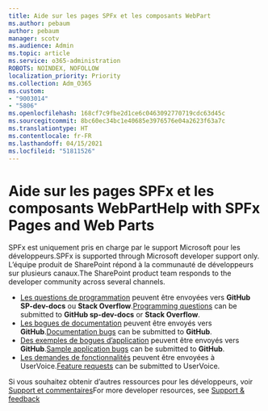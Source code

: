 ```yaml
---
title: Aide sur les pages SPFx et les composants WebPart
ms.author: pebaum
author: pebaum
manager: scotv
ms.audience: Admin
ms.topic: article
ms.service: o365-administration
ROBOTS: NOINDEX, NOFOLLOW
localization_priority: Priority
ms.collection: Adm_O365
ms.custom:
- "9003014"
- "5806"
ms.openlocfilehash: 168cf7c9fbe2d1ce6c0463092770719cdc63d45c
ms.sourcegitcommit: 8bc60ec34bc1e40685e3976576e04a2623f63a7c
ms.translationtype: HT
ms.contentlocale: fr-FR
ms.lasthandoff: 04/15/2021
ms.locfileid: "51811526"
---
```

# <a name="help-with-spfx-pages-and-web-parts"></a><span data-ttu-id="04ceb-102">Aide sur les pages SPFx et les composants WebPart</span><span class="sxs-lookup"><span data-stu-id="04ceb-102">Help with SPFx Pages and Web Parts</span></span>

<span data-ttu-id="04ceb-103">SPFx est uniquement pris en charge par le support Microsoft pour les développeurs.</span><span class="sxs-lookup"><span data-stu-id="04ceb-103">SPFx is supported through Microsoft developer support only.</span></span> <span data-ttu-id="04ceb-104">L’équipe produit de SharePoint répond à la communauté de développeurs sur plusieurs canaux.</span><span class="sxs-lookup"><span data-stu-id="04ceb-104">The SharePoint product team responds to the developer community across several channels.</span></span>

- <span data-ttu-id="04ceb-105">[Les questions de programmation](https://docs.microsoft.com/sharepoint/dev/support-feedback#programming-questions) peuvent être envoyées vers **GitHub SP-dev-docs** ou **Stack Overflow**.</span><span class="sxs-lookup"><span data-stu-id="04ceb-105">[Programming questions](https://docs.microsoft.com/sharepoint/dev/support-feedback#programming-questions)  can be submitted to  **GitHub sp-dev-docs**  or  **Stack Overflow**.</span></span>
- <span data-ttu-id="04ceb-106">[Les bogues de documentation](https://docs.microsoft.com/sharepoint/dev/support-feedback#documentation-bugs) peuvent être envoyés vers **GitHub**.</span><span class="sxs-lookup"><span data-stu-id="04ceb-106">[Documentation bugs](https://docs.microsoft.com/sharepoint/dev/support-feedback#documentation-bugs)  can be submitted to **GitHub**.</span></span>
- <span data-ttu-id="04ceb-107">[Des exemples de bogues d’application](https://docs.microsoft.com/sharepoint/dev/support-feedback#sample-application-bugs) peuvent être envoyés vers **GitHub**.</span><span class="sxs-lookup"><span data-stu-id="04ceb-107">[Sample application bugs](https://docs.microsoft.com/sharepoint/dev/support-feedback#sample-application-bugs)  can be submitted to  **GitHub**.</span></span>
- <span data-ttu-id="04ceb-108">[Les demandes de fonctionnalités](https://docs.microsoft.com/sharepoint/dev/support-feedback#feature-requests) peuvent être envoyées à UserVoice.</span><span class="sxs-lookup"><span data-stu-id="04ceb-108">[Feature requests](https://docs.microsoft.com/sharepoint/dev/support-feedback#feature-requests)  can be submitted to UserVoice.</span></span>

<span data-ttu-id="04ceb-109">Si vous souhaitez obtenir d’autres ressources pour les développeurs, voir [Support et commentaires](https://docs.microsoft.com/sharepoint/dev/support-feedback)</span><span class="sxs-lookup"><span data-stu-id="04ceb-109">For more developer resources, see  [Support & feedback](https://docs.microsoft.com/sharepoint/dev/support-feedback)</span></span>